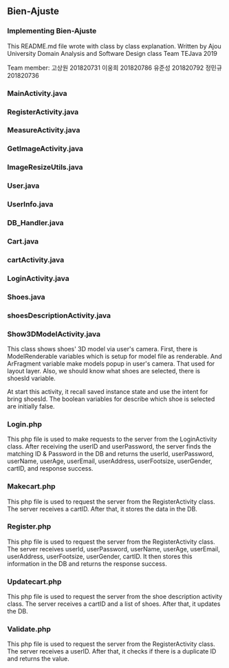 ## Bien-Ajuste
### Implementing Bien-Ajuste
  This README.md file wrote with class by class explanation.
  Written by Ajou University Domain Analysis and Software Design class Team TEJava 2019
  
  Team member:
  고상원 201820731
  이웅희 201820786
  유준성 201820792
  정민규 201820736

### MainActivity.java

### RegisterActivity.java

### MeasureActivity.java

### GetImageActivity.java

### ImageResizeUtils.java

### User.java

### UserInfo.java

### DB_Handler.java

### Cart.java

### cartActivity.java

### LoginActivity.java

### Shoes.java

### shoesDescriptionActivity.java

### Show3DModelActivity.java
  This class shows shoes' 3D model via user's camera.
  First, there is ModelRenderable variables which is setup for model file as renderable.
  And ArFragment variable make models popup in user's camera. That used for layout layer. 
  Also, we should know what shoes are selected, there is shoesId variable.
  
  At start this activity, it recall saved instance state and use the intent for bring shoesId.
  The boolean variables for describe which shoe is selected are initially false.
  

### Login.php
  This php file is used to make requests to the server from the LoginActivity class. After receiving the userID and userPassword, the server finds the matching ID & Password in the DB and returns the userId, userPassword, userName, userAge, userEmail, userAddress, userFootsize, userGender, cartID, and response success.
### Makecart.php
  This php file is used to request the server from the RegisterActivity class.
  The server receives a cartID. After that, it stores the data in the DB.
### Register.php
  This php file is used to request the server from the RegisterActivity class.
  The server receives userId, userPassword, userName, userAge, userEmail, userAddress, userFootsize, userGender, cartID. It then stores this information in the DB and returns the response success.
### Updatecart.php
 This php file is used to request the server from the shoe description activity class. The server receives a cartID and a list of shoes. After that, it updates the DB.
### Validate.php
  This php file is used to request the server from the RegisterActivity class.
  The server receives a userID. After that, it checks if there is a duplicate ID and returns the value.

